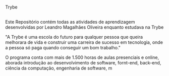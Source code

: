 #
Trybe

##
Este Repositório contém todas as atividades de aprendizagem desenvolvidas por Leandro Magalhães Oliveira enquanto 
estudava na Trybe

"A Trybe é uma escola do futuro para qualquer pessoa que queira melhorara de vida e construir uma carreira de sucesso 
em tecnologia, onde a pessoa só paga quando conseguir um bom trabalho."

O programa conta com mais de 1.500 horas de aulas presenciais e online, aborada introdução ao desenvolvimento de software, fornt-end, back-end, ciência da computação, engenharia de software, m